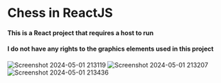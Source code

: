 # **Chess in ReactJS**
#### This is a React project that requires a host to run
#### I do not have any rights to the graphics elements used in this project
####   
####   

![Screenshot 2024-05-01 213119](https://github.com/ErykNe/Chess-game/assets/110306022/d7e0982c-7273-46b7-8357-d743a1c29c4b)
![Screenshot 2024-05-01 213207](https://github.com/ErykNe/Chess-game/assets/110306022/2246a8be-dd15-4828-bf88-ff609197d849)
![Screenshot 2024-05-01 213436](https://github.com/ErykNe/Chess-game/assets/110306022/6a1d6053-39c5-43a1-8685-dc3c53fc9360)
